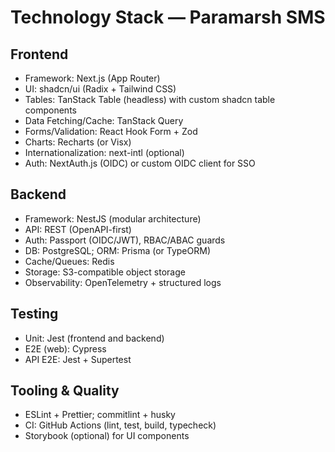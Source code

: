# Technology Stack — Paramarsh SMS

## Frontend
- Framework: Next.js (App Router)
- UI: shadcn/ui (Radix + Tailwind CSS)
- Tables: TanStack Table (headless) with custom shadcn table components
- Data Fetching/Cache: TanStack Query
- Forms/Validation: React Hook Form + Zod
- Charts: Recharts (or Visx)
- Internationalization: next-intl (optional)
- Auth: NextAuth.js (OIDC) or custom OIDC client for SSO

## Backend
- Framework: NestJS (modular architecture)
- API: REST (OpenAPI-first)
- Auth: Passport (OIDC/JWT), RBAC/ABAC guards
- DB: PostgreSQL; ORM: Prisma (or TypeORM)
- Cache/Queues: Redis
- Storage: S3-compatible object storage
- Observability: OpenTelemetry + structured logs

## Testing
- Unit: Jest (frontend and backend)
- E2E (web): Cypress
- API E2E: Jest + Supertest

## Tooling & Quality
- ESLint + Prettier; commitlint + husky
- CI: GitHub Actions (lint, test, build, typecheck)
- Storybook (optional) for UI components
